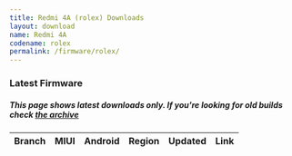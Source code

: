 ```yaml
---
title: Redmi 4A (rolex) Downloads
layout: download
name: Redmi 4A
codename: rolex
permalink: /firmware/rolex/
---
```


### Latest Firmware
##### This page shows latest downloads only. If you're looking for old builds check [the archive](/archive/firmware/rolex/)


<div class="table-responsive-md" id="table-wrapper">
<table id="firmware" class="compact table table-striped table-hover table-sm">
    <thead class="thead-dark">
        <tr>
            <th>Branch</th>
            <th>MIUI</th>
            <th>Android</th>
            <th>Region</th>
            <th>Updated</th>
            <th>Link</th>
        </tr>
    </thead>
    <script>loadFirmwareDownloads('rolex', 'latest')</script>
</table>
</div>

